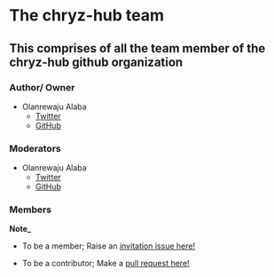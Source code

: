 # The chryz-hub team

## This comprises of all the team member of the chryz-hub github organization

### Author/ Owner
- Olanrewaju Alaba
   - [Twitter](https://twitter.com/chryz_codez)
   - [GitHub](https://github.com/chryzcodez)
   
### Moderators
- Olanrewaju Alaba
   - [Twitter](https://twitter.com/chryz_codez)
   - [GitHub](https://github.com/chryzcodez)


### Members








**Note_**
* To be a member; Raise an [invitation issue here!](https://github.com/chryzhub/chryzhub.github.io/issues/newassignees=&labels=invite+me+to+the+organisation&template=invitation.md&title=Please+invite+me+to+the+GitHub+Community+Organization)

* To be a contributor; Make a [pull request here!](https://github.com/chryz-hub/opensource-4-everyone/blob/master/My-PR-Contribution-Practice.md)
